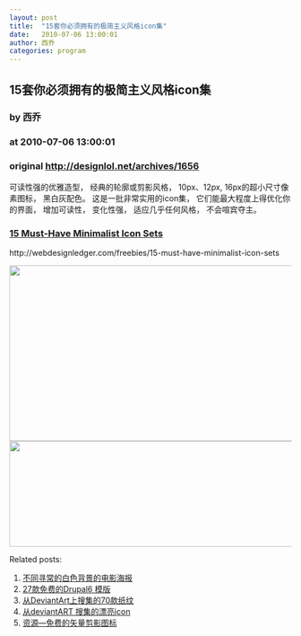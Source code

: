 ```yaml
---
layout: post
title:  "15套你必须拥有的极简主义风格icon集"
date:   2010-07-06 13:00:01
author: 西乔
categories: program
---
```


## 15套你必须拥有的极简主义风格icon集
### by 西乔
### at 2010-07-06 13:00:01
### original <http://designlol.net/archives/1656>

<p>可读性强的优雅造型， 经典的轮廓或剪影风格， 10px、12px, 16px的超小尺寸像素图标， 黑白灰配色。 这是一批非常实用的icon集， 它们能最大程度上得优化你的界面， 增加可读性， 变化性强， 适应几乎任何风格， 不会喧宾夺主。 </p>
<h3><a href="http://webdesignledger.com/freebies/15-must-have-minimalist-icon-sets">15   Must-Have Minimalist Icon Sets</a></h3>
<p>http://webdesignledger.com/freebies/15-must-have-minimalist-icon-sets</p>
<p>
<p><a href="http://webdesignledger.com/freebies/15-must-have-minimalist-icon-sets"><img src="http://designlol.net/wp-content/uploads/2010/07/minimalistic_icons_10.jpg" height="313" width="540"></a><a href="http://webdesignledger.com/freebies/15-must-have-minimalist-icon-sets"><img src="http://designlol.net/wp-content/uploads/2010/07/minimalistic_icons_7.jpg" height="188" width="540"></a></p>
<p></p>


<p>Related posts:<ol><li><a href="http://designlol.net/archives/1296" rel="bookmark" title="Permanent Link: 不同寻常的白色背景的电影海报">不同寻常的白色背景的电影海报</a></li>
<li><a href="http://designlol.net/archives/1047" rel="bookmark" title="Permanent Link: 27款免费的Drupal6 模版">27款免费的Drupal6 模版</a></li>
<li><a href="http://designlol.net/archives/932" rel="bookmark" title="Permanent Link: 从DeviantArt上搜集的70款纸纹">从DeviantArt上搜集的70款纸纹</a></li>
<li><a href="http://designlol.net/archives/759" rel="bookmark" title="Permanent Link: 从deviantART 搜集的漂亮icon">从deviantART 搜集的漂亮icon</a></li>
<li><a href="http://designlol.net/archives/130" rel="bookmark" title="Permanent Link: 资源—免费的矢量剪影图标">资源—免费的矢量剪影图标</a></li>
</ol></p></p>